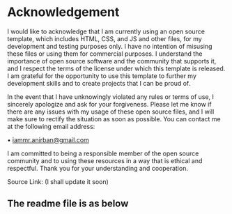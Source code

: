 # Acknowledgement   

I would like to acknowledge that I am currently using an open source template, which includes HTML, CSS, and JS and other files, for my development and testing purposes only. I have no intention of misusing these files or using them for commercial purposes. I understand the importance of open source software and the community that supports it, and I respect the terms of the license under which this template is released. I am grateful for the opportunity to use this template to further my development skills and to create projects that I can be proud of.


In the event that I have unknowingly violated any rules or terms of use, I sincerely apologize and ask for your forgiveness. Please let me know if there are any issues with my usage of these open source files, and I will make sure to rectify the situation as soon as possible. You can contact me at the following email address: 

• iammr.anirban@gmail.com

 I am committed to being a responsible member of the open source community and to using these resources in a way that is ethical and respectful. Thank you for your understanding and cooperation.

Source Link: (I shall update it soon)

## The readme file is as below